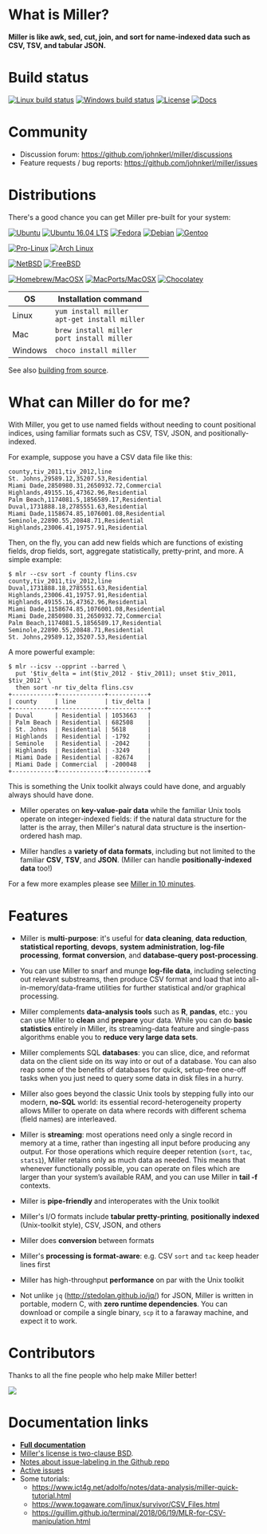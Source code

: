 # What is Miller?

**Miller is like awk, sed, cut, join, and sort for name-indexed data such as CSV, TSV, and tabular JSON.**

# Build status

[![Linux build status](https://travis-ci.org/johnkerl/miller.svg?branch=master)](https://travis-ci.org/johnkerl/miller)
[![Windows build status](https://ci.appveyor.com/api/projects/status/github/johnkerl/miller?branch=master&svg=true)](https://ci.appveyor.com/project/johnkerl/miller)
[![License](http://img.shields.io/badge/license-BSD2-blue.svg)](https://github.com/johnkerl/miller/blob/master/LICENSE.txt)
[![Docs](https://readthedocs.org/projects/miller/badge/?version=latest)](https://miller.readthedocs.io/en/latest/?badge=latest)

# Community

* Discussion forum: https://github.com/johnkerl/miller/discussions
* Feature requests / bug reports: https://github.com/johnkerl/miller/issues

# Distributions

There's a good chance you can get Miller pre-built for your system:

[![Ubuntu](https://img.shields.io/badge/distros-ubuntu-db4923.svg)](https://launchpad.net/ubuntu/+source/miller)
[![Ubuntu 16.04 LTS](https://img.shields.io/badge/distros-ubuntu1604lts-db4923.svg)](https://launchpad.net/ubuntu/xenial/+package/miller)
[![Fedora](https://img.shields.io/badge/distros-fedora-173b70.svg)](https://apps.fedoraproject.org/packages/miller)
[![Debian](https://img.shields.io/badge/distros-debian-c70036.svg)](https://packages.debian.org/stable/miller)
[![Gentoo](https://img.shields.io/badge/distros-gentoo-4e4371.svg)](https://packages.gentoo.org/packages/sys-apps/miller)

[![Pro-Linux](https://img.shields.io/badge/distros-prolinux-3a679d.svg)](http://www.pro-linux.de/cgi-bin/DBApp/check.cgi?ShowApp..20427.100)
[![Arch Linux](https://img.shields.io/badge/distros-archlinux-1792d0.svg)](https://aur.archlinux.org/packages/miller-git)

[![NetBSD](https://img.shields.io/badge/distros-netbsd-f26711.svg)](http://pkgsrc.se/textproc/miller)
[![FreeBSD](https://img.shields.io/badge/distros-freebsd-8c0707.svg)](https://www.freshports.org/textproc/miller/)

[![Homebrew/MacOSX](https://img.shields.io/badge/distros-macosxbrew-ba832b.svg)](https://github.com/Homebrew/homebrew-core/search?utf8=%E2%9C%93&q=miller)
[![MacPorts/MacOSX](https://img.shields.io/badge/distros-macports-1376ec.svg)](https://www.macports.org/ports.php?by=name&substr=miller)
[![Chocolatey](https://img.shields.io/badge/distros-chocolatey-red.svg)](https://chocolatey.org/packages/miller)

|OS|Installation command|
|---|---|
|Linux|`yum install miller`<br/> `apt-get install miller`|
|Mac|`brew install miller`<br/>`port install miller`|
|Windows|`choco install miller`|

See also [building from source](https://miller.readthedocs.io/en/latest/build.html).

# What can Miller do for me?

With Miller, you get to use named fields without needing to count positional
indices, using familiar formats such as CSV, TSV, JSON, and positionally-indexed.

For example, suppose you have a CSV data file like this:

```
county,tiv_2011,tiv_2012,line
St. Johns,29589.12,35207.53,Residential
Miami Dade,2850980.31,2650932.72,Commercial
Highlands,49155.16,47362.96,Residential
Palm Beach,1174081.5,1856589.17,Residential
Duval,1731888.18,2785551.63,Residential
Miami Dade,1158674.85,1076001.08,Residential
Seminole,22890.55,20848.71,Residential
Highlands,23006.41,19757.91,Residential
```

Then, on the fly, you can add new fields which are functions of existing fields, drop fields, sort, aggregate statistically, pretty-print, and more. A simple example:

```
$ mlr --csv sort -f county flins.csv
county,tiv_2011,tiv_2012,line
Duval,1731888.18,2785551.63,Residential
Highlands,23006.41,19757.91,Residential
Highlands,49155.16,47362.96,Residential
Miami Dade,1158674.85,1076001.08,Residential
Miami Dade,2850980.31,2650932.72,Commercial
Palm Beach,1174081.5,1856589.17,Residential
Seminole,22890.55,20848.71,Residential
St. Johns,29589.12,35207.53,Residential
```

A more powerful example:

```
$ mlr --icsv --opprint --barred \
  put '$tiv_delta = int($tiv_2012 - $tiv_2011); unset $tiv_2011, $tiv_2012' \
  then sort -nr tiv_delta flins.csv 
+------------+-------------+-----------+
| county     | line        | tiv_delta |
+------------+-------------+-----------+
| Duval      | Residential | 1053663   |
| Palm Beach | Residential | 682508    |
| St. Johns  | Residential | 5618      |
| Highlands  | Residential | -1792     |
| Seminole   | Residential | -2042     |
| Highlands  | Residential | -3249     |
| Miami Dade | Residential | -82674    |
| Miami Dade | Commercial  | -200048   |
+------------+-------------+-----------+
```

This is something the Unix toolkit always could have done, and arguably always
should have done.

* Miller operates on **key-value-pair data** while the familiar
Unix tools operate on integer-indexed fields: if the natural data structure for
the latter is the array, then Miller's natural data structure is the
insertion-ordered hash map.

* Miller handles a **variety of data formats**,
including but not limited to the familiar **CSV**, **TSV**, and **JSON**.
(Miller can handle **positionally-indexed data** too!)

For a few more examples please see [Miller in 10 minutes](https://miller.readthedocs.io/en/latest/10min.html).

# Features

* Miller is **multi-purpose**: it's useful for **data cleaning**,
**data reduction**, **statistical reporting**, **devops**, **system
administration**, **log-file processing**, **format conversion**, and
**database-query post-processing**.

* You can use Miller to snarf and munge **log-file data**, including selecting
out relevant substreams, then produce CSV format and load that into
all-in-memory/data-frame utilities for further statistical and/or graphical
processing.

* Miller complements **data-analysis tools** such as **R**, **pandas**, etc.:
you can use Miller to **clean** and **prepare** your data. While you can do
**basic statistics** entirely in Miller, its streaming-data feature and
single-pass algorithms enable you to **reduce very large data sets**.

* Miller complements SQL **databases**: you can slice, dice, and reformat data
on the client side on its way into or out of a database. You can also reap some
of the benefits of databases for quick, setup-free one-off tasks when you just
need to query some data in disk files in a hurry.

* Miller also goes beyond the classic Unix tools by stepping fully into our
modern, **no-SQL** world: its essential record-heterogeneity property allows
Miller to operate on data where records with different schema (field names) are
interleaved.

* Miller is **streaming**: most operations need only a single record in
memory at a time, rather than ingesting all input before producing any output.
For those operations which require deeper retention (`sort`, `tac`, `stats1`),
Miller retains only as much data as needed. This means that whenever
functionally possible, you can operate on files which are larger than your
system&rsquo;s available RAM, and you can use Miller in **tail -f** contexts.

* Miller is **pipe-friendly** and interoperates with the Unix toolkit

* Miller's I/O formats include **tabular pretty-printing**, **positionally
  indexed** (Unix-toolkit style), CSV, JSON, and others

* Miller does **conversion** between formats

* Miller's **processing is format-aware**: e.g. CSV `sort` and `tac` keep header lines first

* Miller has high-throughput **performance** on par with the Unix toolkit

* Not unlike `jq` (http://stedolan.github.io/jq/) for JSON, Miller is written
in portable, modern C, with **zero runtime dependencies**. You can download or
compile a single binary, `scp` it to a faraway machine, and expect it to work.

# Contributors

Thanks to all the fine people who help make Miller better!

<a href="https://github.com/johnkerl/miller/graphs/contributors">
  <img src="https://contributors-img.web.app/image?repo=johnkerl/miller" />
</a>

# Documentation links

* [**Full documentation**](https://miller.readthedocs.io/)
* [Miller's license is two-clause BSD](https://github.com/johnkerl/miller/blob/master/LICENSE.txt).
* [Notes about issue-labeling in the Github repo](https://github.com/johnkerl/miller/wiki/Issue-labeling)
* [Active issues](https://github.com/johnkerl/miller/issues?q=is%3Aissue+is%3Aopen+sort%3Aupdated-desc)
* Some tutorials:
  * https://www.ict4g.net/adolfo/notes/data-analysis/miller-quick-tutorial.html
  * https://www.togaware.com/linux/survivor/CSV_Files.html
  * https://guillim.github.io/terminal/2018/06/19/MLR-for-CSV-manipulation.html
